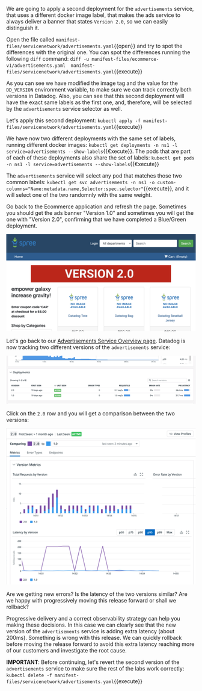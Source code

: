 We are going to apply a second deployment for the `advertisements` service, that uses a different docker image label, that makes the ads service to always deliver a banner that states `Version 2.0`, so we can easily distinguish it.

Open the file called `manifest-files/servicenetwork/advertisements.yaml`{{open}} and try to spot the differences with the original one. You can spot the differences running the following `diff` command: `diff -u manifest-files/ecommerce-v1/advertisements.yaml  manifest-files/servicenetwork/advertisements.yaml`{{execute}}

As you can see we have modified the image tag and the value for the `DD_VERSION` environment variable, to make sure we can track correctly both versions in Datadog. Also, you can see that this second deployment will have the exact same labels as the first one, and, therefore, will be selected by the `advertisements` service selector as well.

Let's apply this second deployment: `kubectl apply -f manifest-files/servicenetwork/advertisements.yaml`{{execute}}

We have now two different deployments with the same set of labels, running different docker images: `kubectl get deployments -n ns1 -l service=advertisements --show-labels`{{€xecute}}. The pods that are part of each of these deployments also share the set of labels: `kubectl get pods -n ns1 -l service=advertisements --show-labels`{{€xecute}}

The `advertisements` service will select any pod that matches those two common labels: `kubectl get svc advertisements -n ns1 -o custom-columns="Name:metadata.name,Selector:spec.selector"`{{execute}}, and it will select one of the two randomnly with the same weight.

Go back to the Ecommerce application and refresh the page. Sometimes you should get the ads banner "Version 1.0" and sometimes you will get the one with "Version 2.0", confirming that we have completed a Blue/Green deployment.

![Screenshot of Ecommerce app with ads version 2.0](./assets/ads_v2.png)

Let's go back to our [Advertisements Service Overview page](https://app.datadoghq.com/apm/service/advertisements/). Datadog is now tracking two different versions of the `advertisements` service:

![Screenshot of ads service overview page with two versions](./assets/ads_service_page_v2.png)

Click on the `2.0` row and you will get a comparison between the two versions:

![Screenshot of ads service comparison between version 1.0 and version 2.0](./assets/ads_service_comparison.png)

Are we getting new errors? Is the latency of the two versions similar? Are we happy with progressively moving this release forward or shall we rollback?

Progressive delivery and a correct observability strategy can help you making these decisions. In this case we can clearly see that the new version of the `advertisements` service is adding extra latency (about 200ms). Something is wrong with this release. We can quickly rollback before moving the release forward to avoid this extra latency reaching more of our customers and investigate the root cause.

**IMPORTANT**: Before continuing, let's revert the second version of the `advertisements` service to make sure the rest of the labs work correctly: `kubectl delete -f manifest-files/servicenetwork/advertisements.yaml`{{execute}}
